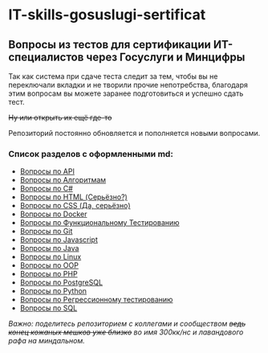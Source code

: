 # IT-skills-gosuslugi-sertificat

## Вопросы из тестов для сертификации ИТ-специалистов через Госуслуги и Минцифры

Так как система при сдаче теста следит за тем, чтобы вы не переключали вкладки и не творили прочие непотребства, благодаря этим вопросам вы можете заранее подготовиться и успешно сдать тест.

~~Ну или открыть их ещё где-то~~

Репозиторий постоянно обновляется и пополняется новыми вопросами.

### Список разделов с оформленными md:

- [Вопросы по API](/API)
- [Вопросы по Алгоритмам](/Algorithms)
- [Вопросы по C#](/C#)
- [Вопросы по HTML (Серьёзно?)](/HTML)
- [Вопросы по CSS (Да, серьёзно)](/CSS)
- [Вопросы по Docker](/Docker)
- [Вопросы по Функциональному Тестированию](/Func_test)
- [Вопросы по Git](/Git)
- [Вопросы по Javascript](/JS)
- [Вопросы по Java](/Java)
- [Вопросы по Linux](/Linux)
- [Вопросы по OOP](/OOP)
- [Вопросы по PHP](/PHP)
- [Вопросы по PostgreSQL](/PostgreSQL)
- [Вопросы по Python](/Python)
- [Вопросы по Регрессионному тестированию](/Reg_test)
- [Вопросы по SQL](/SQL)
  
*Важно: поделитесь репозиторием с коллегами и сообществом ~~ведь конец кожаных мешков уже близко~~ во имя 300кк/нс и лавандового рафа на миндальном.*
